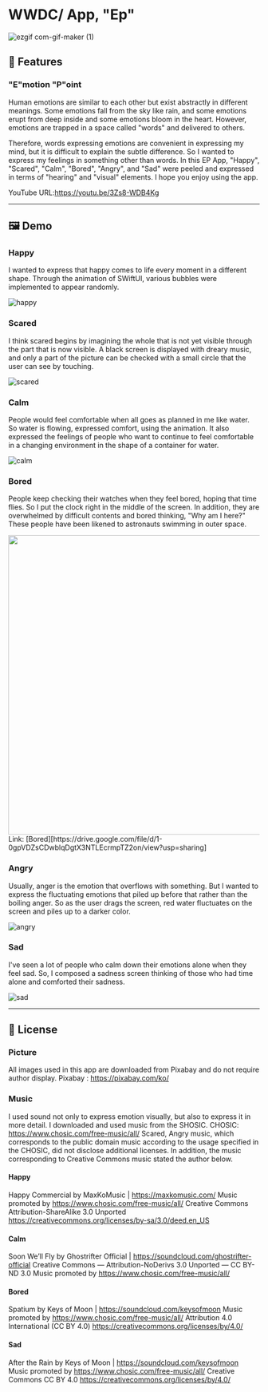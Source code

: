 

# WWDC/ App, "Ep"
![ezgif com-gif-maker (1)](https://user-images.githubusercontent.com/82457928/164973528-5f111b0a-c1ba-4d33-89b4-87611bb925a6.gif)

## :pushpin: Features
### "E"motion "P"oint
Human emotions are similar to each other but exist abstractly in different meanings.
Some emotions fall from the sky like rain, and some emotions erupt from deep inside and some emotions bloom in the heart.
However, emotions are trapped in a space called "words" and delivered to others.

Therefore, words expressing emotions are convenient in expressing my mind, but it is difficult to explain the subtle difference.
So I wanted to express my feelings in something other than words.
In this EP App, "Happy", "Scared", "Calm", "Bored", "Angry", and "Sad" were peeled and expressed in terms of "hearing" and "visual" elements.
I hope you enjoy using the app.

YouTube URL:https://youtu.be/3Zs8-WDB4Kg

-------

## :framed_picture: Demo

### Happy
I wanted to express that happy comes to life every moment in a different shape.
Through the animation of SWiftUI, various bubbles were implemented to appear randomly.  

![happy](https://user-images.githubusercontent.com/82457928/164972898-aae64a7a-b453-4743-8b05-d4898ce849d5.gif)


### Scared
I think scared begins by imagining the whole that is not yet visible through the part that is now visible.
A black screen is displayed with dreary music, and only a part of the picture can be checked with a small circle that the user can see by touching.  

![scared](https://user-images.githubusercontent.com/82457928/164972901-3d7574c9-4ba9-436b-8de0-be44fbaa014c.gif)

### Calm
People would feel comfortable when all goes as planned in me like water.
So water is flowing, expressed comfort, using the animation.
It also expressed the feelings of people who want to continue to feel comfortable in a changing environment in the shape of a container for water.  

![calm](https://user-images.githubusercontent.com/82457928/164972906-5b2ef6bd-40cf-4b8b-b965-e6411d382f6f.gif)


### Bored
People keep checking their watches when they feel bored, hoping that time flies. So I put the clock right in the middle of the screen.
In addition, they are overwhelmed by difficult contents and bored thinking, "Why am I here?" These people have been likened to astronauts swimming in outer space.  

<img src="https://user-images.githubusercontent.com/82457928/164973117-3d63c244-302d-4f5d-abb4-faa819a34690.jpeg" width="600" />
Link: [Bored][https://drive.google.com/file/d/1-0gpVDZsCDwblqDgtX3NTLEcrmpTZ2on/view?usp=sharing]

### Angry
Usually, anger is the emotion that overflows with something.
But I wanted to express the fluctuating emotions that piled up before that rather than the boiling anger.
So as the user drags the screen, red water fluctuates on the screen and piles up to a darker color.  

![angry](https://user-images.githubusercontent.com/82457928/164972915-dc4416f7-400f-486c-925a-6cbf61d8f5bb.gif)


### Sad
I've seen a lot of people who calm down their emotions alone when they feel sad.
So, I composed a sadness screen thinking of those who had time alone and comforted their sadness.  

![sad](https://user-images.githubusercontent.com/82457928/164972918-aff75232-30a8-4334-a8e2-390a7e80c34d.gif)

-------
## :lock_with_ink_pen: License

### Picture
All images used in this app are downloaded from Pixabay and do not require author display.
Pixabay : https://pixabay.com/ko/

### Music
I used sound not only to express emotion visually, but also to express it in more detail.
I downloaded and used music from the SHOSIC.
CHOSIC: https://www.chosic.com/free-music/all/
Scared, Angry music, which corresponds to the public domain music according to the usage specified in the CHOSIC, did not disclose additional licenses.
In addition, the music corresponding to Creative Commons music stated the author below.

#### Happy
Happy Commercial by MaxKoMusic | https://maxkomusic.com/
Music promoted by https://www.chosic.com/free-music/all/
Creative Commons Attribution-ShareAlike 3.0 Unported
https://creativecommons.org/licenses/by-sa/3.0/deed.en_US

#### Calm 
Soon We’ll Fly by Ghostrifter Official | https://soundcloud.com/ghostrifter-official
Creative Commons — Attribution-NoDerivs 3.0 Unported — CC BY-ND 3.0
Music promoted by https://www.chosic.com/free-music/all/

#### Bored 
Spatium by Keys of Moon | https://soundcloud.com/keysofmoon
Music promoted by https://www.chosic.com/free-music/all/
Attribution 4.0 International (CC BY 4.0)
https://creativecommons.org/licenses/by/4.0/

#### Sad 
After the Rain by Keys of Moon | https://soundcloud.com/keysofmoon
Music promoted by https://www.chosic.com/free-music/all/
Creative Commons CC BY 4.0
https://creativecommons.org/licenses/by/4.0/

